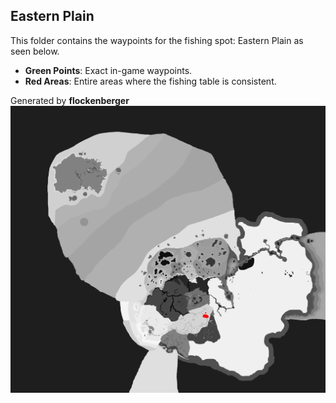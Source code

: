 ## Eastern Plain
This folder contains the waypoints for the fishing spot: Eastern Plain as seen below.

- **Green Points**: Exact in-game waypoints.
- **Red Areas**: Entire areas where the fishing table is consistent.

Generated by **flockenberger**
![Eastern Plain](./Preview.png?raw=true "Eastern Plain")